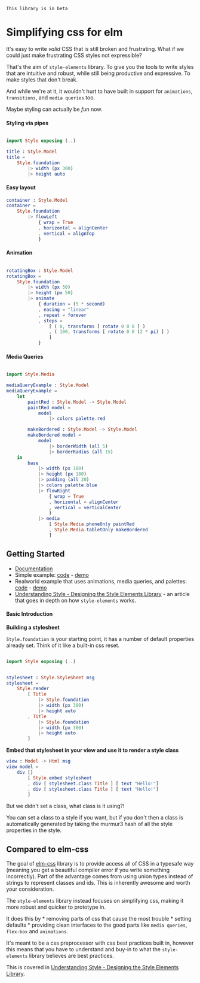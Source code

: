     This library is in beta

# Simplifying css for elm

It's easy to write _valid_ CSS that is still broken and frustrating.  What if we could just make frustrating CSS styles not expressible?

That's the aim of `style-elements` library. To give you the tools to write styles that are intuitive and robust, while still being productive and expressive.  To make styles that don't break.

And while we're at it, it wouldn't hurt to have built in support for `animations`, `transitions`, and `media queries` too.

Maybe styling can actually be _fun_ now.


#### Styling via pipes

```elm

import Style exposing (..)

title : Style.Model
title =
    Style.foundation
        |> width (px 300)
        |> height auto
```

#### Easy layout

```elm
container : Style.Model
container =
    Style.foundation
        |> flowLeft
            { wrap = True
            , horizontal = alignCenter
            , vertical = alignTop
            }
```

#### Animation

```elm

rotatingBox : Style.Model
rotatingBox =
    Style.foundation
        |> width (px 50)
        |> height (px 50)
        |> animate
            { duration = (5 * second)
            , easing = "linear"
            , repeat = forever
            , steps =
                [ ( 0, transforms [ rotate 0 0 0 ] )
                , ( 100, transforms [ rotate 0 0 (2 * pi) ] )
                ]
            }
```

#### Media Queries


```elm

import Style.Media

mediaQueryExample : Style.Model
mediaQueryExample =
    let
        paintRed : Style.Model -> Style.Model
        paintRed model =
            model
                |> colors palette.red

        makeBordered : Style.Model -> Style.Model
        makeBordered model =
            model
                |> borderWidth (all 5)
                |> borderRadius (all 15)
    in
        base
            |> width (px 180)
            |> height (px 180)
            |> padding (all 20)
            |> colors palette.blue
            |> flowRight
                { wrap = True
                , horizontal = alignCenter
                , vertical = verticalCenter
                }
            |> media
                [ Style.Media.phoneOnly paintRed
                , Style.Media.tabletOnly makeBordered
                ]

```


## Getting Started

 * [Documentation](http://package.elm-lang.org/packages/mdgriffith/style-elements/latest)
 * Simple example: [code](https://github.com/mdgriffith/elm-style-elements-simple-example) - [demo](https://mdgriffith.github.io/style-elements/simple/)
 * Realworld example that uses animations, media queries, and palettes: [code](https://github.com/mdgriffith/elm-style-elements-complex-example) - [demo](https://mdgriffith.github.io/style-elements/realworld/)
 * [Understanding Style - Designing the Style Elements Library](http://www.mechanical-elephant.com/articles/understanding-style-composition) - an article that goes in depth on how `style-elements` works.

#### Basic Introduction

__Building a stylesheet__

`Style.foundation` is your starting point, it has a number of default properties already set.  Think of it like a built-in css reset.

```elm

import Style exposing (..)


stylesheet : Style.StyleSheet msg
stylesheet =
    Style.render
        [ Title 
            |> Style.foundation
            |> width (px 300)
            |> height auto
        , Title 
            |> Style.foundation
            |> width (px 300)
            |> height auto
        ]

```

__Embed that stylesheet in your view and use it to render a style class__

```elm
view : Model -> Html msg
view model =
    div []
        [ Style.embed stylesheet
        , div [ stylesheet.class Title ] [ text "Hello!"]
        , div [ stylesheet.class Title ] [ text "Hello!"]
        ]
```

But we didn't set a class, what class is it using?!

You can set a class to a style if you want, but if you don't then a class is automatically generated by taking the murmur3 hash of all the style properties in the style.



## Compared to elm-css

The goal of [elm-css](https://github.com/rtfeldman/elm-css/) library is to provide access all of CSS in a typesafe way (meaning you get a beautiful compiler error if you write something incorrectly).  Part of the advantage comes from using union types instead of strings to represent classes and ids.  This is inherently awesome and worth your consideration.


The `style-elements` library instead focuses on simplifying css, making it more robust and quicker to prototype in.

It does this by 
    * removing parts of css that cause the most trouble
    * setting defaults
    * providing clean interfaces to the good parts like `media queries`, `flex-box` and `animations`.

It's meant to be a css preprocessor with css best practices built in, however this means that you have to understand and buy-in to what the `style-elements` library believes are best practices.

This is covered in [Understanding Style - Designing the Style Elements Library](http://www.mechanical-elephant.com/articles/understanding-style-composition).









